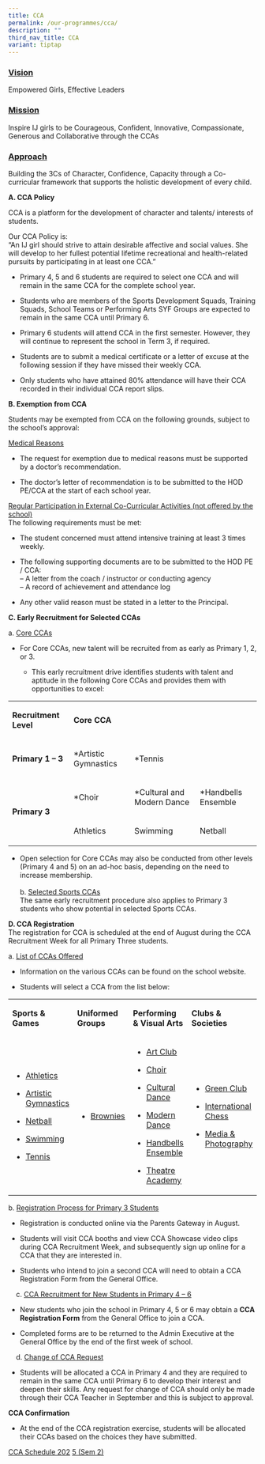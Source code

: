 ```yaml
---
title: CCA
permalink: /our-programmes/cca/
description: ""
third_nav_title: CCA
variant: tiptap
---
```

<h3><u>Vision</u></h3>
<p>Empowered Girls, Effective Leaders</p>
<h3><u>Mission</u></h3>
<p>Inspire IJ girls to be Courageous, Confident, Innovative, Compassionate,
Generous and Collaborative through the CCAs</p>
<h3><u>Approach</u></h3>
<p>Building the 3Cs of Character, Confidence, Capacity through a Co-curricular
framework that supports the holistic development of every child.</p>
<p><strong>A. CCA Policy</strong>
</p>
<p>CCA is a platform for the development of character and talents/ interests
of students.</p>
<p>Our CCA Policy is:
<br>“An IJ girl should strive to attain desirable affective and social values.
She will develop to her fullest potential lifetime recreational and health-related
pursuits by participating in at least one CCA.”</p>
<ul data-tight="true" class="tight">
<li>
<p>Primary 4, 5 and 6 students are required to select one CCA and will remain
in the same CCA for the complete school year.</p>
</li>
<li>
<p>Students who are members of the Sports Development Squads, Training Squads,
School Teams or Performing Arts SYF Groups are expected to remain in the
same CCA until Primary 6.</p>
</li>
<li>
<p>Primary 6 students will attend CCA in the first semester. However, they
will continue to represent the school in Term 3, if required.</p>
</li>
<li>
<p>Students are to submit a medical certificate or a letter of excuse at
the following session if they have missed their weekly CCA.</p>
</li>
<li>
<p>Only students who have attained 80% attendance will have their CCA recorded
in their individual CCA report slips.</p>
</li>
</ul>
<p><strong>B. Exemption from CCA</strong>
</p>
<p>Students may be exempted from CCA on the following grounds, subject to
the school’s approval:</p>
<p><u>Medical Reasons</u>
</p>
<ul data-tight="true" class="tight">
<li>
<p>The request for exemption due to medical reasons must be supported by
a doctor’s recommendation.</p>
</li>
<li>
<p>The doctor’s letter of recommendation is to be submitted to the HOD PE/CCA
at the start of each school year.</p>
</li>
</ul>
<p><u>Regular Participation in External Co-Curricular Activities (not offered by the school)</u>
<br>The following requirements must be met:</p>
<ul data-tight="true" class="tight">
<li>
<p>The student concerned must attend intensive training at least 3 times
weekly.</p>
</li>
<li>
<p>The following supporting documents are to be submitted to the HOD PE /
CCA:
<br>– A letter from the coach / instructor or conducting agency
<br>– A record of achievement and attendance log</p>
</li>
<li>
<p>Any other valid reason must be stated in a letter to the Principal.</p>
</li>
</ul>
<p><strong>C. Early Recruitment for Selected CCAs</strong>
</p>
<p>a. <u>Core CCAs</u>
</p>
<ul data-tight="true" class="tight">
<li>
<p>For Core CCAs, new talent will be recruited from as early as Primary 1,
2, or 3.</p>
<ul data-tight="true" class="tight">
<li>
<p>This early recruitment drive identifies students with talent and aptitude
in the following Core CCAs and provides them with opportunities to excel:</p>
</li>
</ul>
</li>
</ul>
<table style="minWidth: 100px">
<colgroup>
<col>
<col>
<col>
<col>
</colgroup>
<tbody>
<tr>
<td rowspan="1" colspan="1">
<p><strong>Recruitment Level</strong>
</p>
</td>
<td rowspan="1" colspan="3">
<p><strong>Core CCA</strong>
</p>
</td>
</tr>
<tr>
<td rowspan="1" colspan="1">
<p><strong>Primary 1 – 3</strong>
</p>
</td>
<td rowspan="1" colspan="1">
<p>*Artistic Gymnastics</p>
</td>
<td rowspan="1" colspan="1">
<p>*Tennis</p>
</td>
<td rowspan="1" colspan="1">
<p>&nbsp;</p>
</td>
</tr>
<tr>
<td rowspan="2" colspan="1">
<p><strong>Primary 3</strong>
</p>
</td>
<td rowspan="1" colspan="1">
<p>*Choir</p>
</td>
<td rowspan="1" colspan="1">
<p>*Cultural and Modern Dance</p>
</td>
<td rowspan="1" colspan="1">
<p>*Handbells Ensemble</p>
</td>
</tr>
<tr>
<td rowspan="1" colspan="1">
<p>Athletics</p>
</td>
<td rowspan="1" colspan="1">
<p>Swimming</p>
</td>
<td rowspan="1" colspan="1">
<p>Netball</p>
</td>
</tr>
</tbody>
</table>
<ul data-tight="true" class="tight">
<li>
<p>Open selection for Core CCAs may also be conducted from other levels (Primary
4 and 5) on an ad-hoc basis, depending on the need to increase membership.
<br>
<br>b. <u>Selected Sports CCAs</u>
<br>The same early recruitment procedure also applies to Primary 3 students
who show potential in selected Sports CCAs.</p>
</li>
</ul>
<p><strong>D. CCA Registration</strong>
<br>The registration for CCA is scheduled at the end of August during the
CCA Recruitment Week for all Primary Three students.</p>
<p>a. <u>List of CCAs Offered</u>
</p>
<ul>
<li>
<p>Information on the various CCAs can be found on the school website.</p>
</li>
<li>
<p>Students will select a CCA from the list below:</p>
</li>
</ul>
<table style="minWidth: 100px">
<colgroup>
<col>
<col>
<col>
<col>
</colgroup>
<tbody>
<tr>
<td rowspan="1" colspan="1">
<p><strong>Sports &amp; Games</strong>
</p>
</td>
<td rowspan="1" colspan="1">
<p><strong>Uniformed Groups</strong>
</p>
</td>
<td rowspan="1" colspan="1">
<p><strong>Performing &amp; Visual Arts</strong>
</p>
</td>
<td rowspan="1" colspan="1">
<p><strong>Clubs &amp; Societies</strong>
</p>
</td>
</tr>
<tr>
<td rowspan="1" colspan="1">
<ul data-tight="true" class="tight">
<li>
<p><a href="/our-programmes/cca/athletics/" rel="noopener noreferrer" target="_blank"><u>Athletics</u></a>
</p>
</li>
<li>
<p><a href="/our-programmes/cca/artistic-gymnastics/" rel="noopener noreferrer" target="_blank"><u>Artistic Gymnastics</u></a>
</p>
</li>
<li>
<p><a href="/our-programmes/cca/netball/" rel="noopener noreferrer" target="_blank"><u>Netball</u></a>
</p>
</li>
<li>
<p><a href="/our-programmes/cca/swimming/" rel="noopener noreferrer" target="_blank"><u>Swimming</u></a>
</p>
</li>
<li>
<p><a href="/our-programmes/cca/tennis/" rel="noopener noreferrer" target="_blank"><u>Tennis</u></a>
</p>
</li>
</ul>
</td>
<td rowspan="1" colspan="1">
<ul data-tight="true" class="tight">
<li>
<p><a href="/our-programmes/cca/brownies/" rel="noopener noreferrer" target="_blank"><u>Brownies</u></a>
</p>
</li>
</ul>
</td>
<td rowspan="1" colspan="1">
<ul data-tight="true" class="tight">
<li>
<p><a href="/our-programmes/cca/art-club/" rel="noopener noreferrer" target="_blank"><u>Art Club</u></a>
</p>
</li>
<li>
<p><a href="/our-programmes/cca/choir/" rel="noopener noreferrer" target="_blank"><u>Choir</u></a>
</p>
</li>
<li>
<p><a href="/our-programmes/cca/cultural-dance/" rel="noopener noreferrer" target="_blank"><u>Cultural Dance</u></a>
</p>
</li>
<li>
<p><a href="/our-programmes/cca/modern-dance/" rel="noopener noreferrer" target="_blank"><u>Modern Dance</u></a>
</p>
</li>
<li>
<p><a href="/our-programmes/cca/handbells-ensemble/" rel="noopener noreferrer" target="_blank"><u>Handbells Ensemble</u></a>
</p>
</li>
<li>
<p><a href="/our-programmes/cca/theatre-academy/" rel="noopener noreferrer" target="_blank"><u>Theatre Academy</u></a>
</p>
</li>
</ul>
</td>
<td rowspan="1" colspan="1">
<ul data-tight="true" class="tight">
<li>
<p><a href="/our-programmes/cca/green-club/" rel="noopener noreferrer" target="_blank"><u>Green Club</u></a>
</p>
</li>
<li>
<p><a href="/our-programmes/cca/international-chess/" rel="noopener noreferrer" target="_blank"><u>International Chess</u></a>
</p>
</li>
<li>
<p><a href="/our-programmes/cca/media-photography/" rel="noopener noreferrer" target="_blank"><u>Media &amp; Photography</u></a>
</p>
</li>
</ul>
</td>
</tr>
</tbody>
</table>
<p>b.&nbsp;<u>Registration Process for Primary 3 Students</u>
</p>
<ul data-tight="true" class="tight">
<li>
<p>Registration is conducted online via the Parents Gateway in August.</p>
</li>
<li>
<p>Students will visit CCA booths and view CCA Showcase video clips during
CCA Recruitment Week, and subsequently sign up online for a CCA that they
are interested in.</p>
</li>
<li>
<p>Students who intend to join a second CCA will need to obtain a CCA Registration
Form from the General Office.</p>
</li>
</ul>
<p>&nbsp; &nbsp; c.&nbsp;<u>CCA Recruitment for New Students in Primary 4 – 6</u>
</p>
<ul data-tight="true" class="tight">
<li>
<p>New students who join the school in Primary 4, 5 or 6 may obtain a&nbsp;<strong>CCA Registration Form</strong>&nbsp;from
the General Office to join a CCA.</p>
</li>
<li>
<p>Completed forms are to be returned to the Admin Executive at the General
Office by the end of the first week of school.</p>
</li>
</ul>
<p>&nbsp; &nbsp; d.&nbsp;<u>Change of CCA Request</u>
</p>
<ul data-tight="true" class="tight">
<li>
<p>Students will be allocated a CCA in Primary 4 and they are required to
remain in the same CCA until Primary 6 to develop their interest and deepen
their skills. Any request for change of CCA should only be made through
their CCA Teacher in September and this is subject to approval.</p>
</li>
</ul>
<p><strong>CCA Confirmation</strong>
</p>
<ul data-tight="true" class="tight">
<li>
<p>At the end of the CCA registration exercise, students will be allocated
their CCAs based on the choices they have submitted.</p>
</li>
</ul>
<p></p>
<p><a href="/files/CCA_Schedule_2025__Sem_2_.pdf" rel="noopener nofollow" target="_blank">CCA Schedule 202</a>
<a href="/files/CCA_Schedule_2025__Sem_2__latest.pdf" rel="noopener nofollow" target="_blank">5 (Sem 2)</a>
</p>